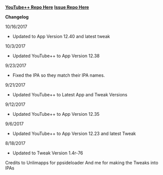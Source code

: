 **[YouTube++ Repo Here](https://github.com/JMccormick264/YouTubePP)**
**[Issue Repo Here](https://github.com/eni9889/YT-PP-Issues)**

**Changelog**

10/16/2017

 - Updated to App Version 12.40 and latest tweak

10/3/2017

 - Updated YouTube++ to App Version 12.38

9/23/2017

 - Fixed the IPA so they match their IPA names.

9/21/2017

 - Updated YouTube++ to Latest App and Tweak Versions

9/12/2017

 - Updated YouTube++ to App Version 12.35

9/6/2017

 - Updated YouTube++ to App Version 12.23 and latest Tweak

8/18/2017

 - Updated to Tweak Version 1.4r-76

 Credits to Unlimapps for ppsideloader
 And me for making the Tweaks into IPAs
